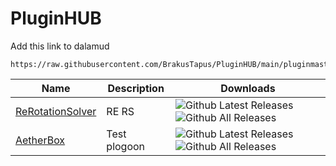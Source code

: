 # PluginHUB

Add this link to dalamud

```
https://raw.githubusercontent.com/BrakusTapus/PluginHUB/main/pluginmaster.json
```

| Name                                                         | Description                                                  | Downloads                                                    |
| ------------------------------------------------------------ | ------------------------------------------------------------ | ------------------------------------------------------------ |
| [ReRotationSolver](https://github.com/BrakusTapus/ReRotationSolver) | RE RS | ![Github Latest Releases](https://img.shields.io/github/downloads/BrakusTapus/ReRotationSolver/latest/total.svg?stylelabel=)![Github All Releases](https://img.shields.io/github/downloads/BrakusTapus/ReRotationSolver/total.svg?stylelabel=)
| [AetherBox](https://github.com/BrakusTapus/AetherBox) | Test plogoon | ![Github Latest Releases](https://img.shields.io/github/downloads/BrakusTapus/AetherBox/latest/total.svg?stylelabel=)![Github All Releases](https://img.shields.io/github/downloads/BrakusTapus/AetherBox/total.svg?stylelabel=)
